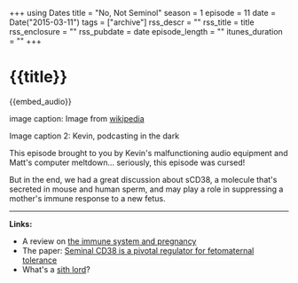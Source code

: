 +++
using Dates
title = "No, Not Seminol"
season = 1
episode = 11
date = Date("2015-03-11")
tags = ["archive"]
rss_descr = ""
rss_title = title
rss_enclosure = ""
rss_pubdate = date
episode_length = ""
itunes_duration = ""
+++

# {{title}}

{{embed_audio}}

image caption: Image from [wikipedia](http://en.wikipedia.org/wiki/Sperm#mediaviewer/File:Sperm-egg.jpg)

Image caption 2: Kevin, podcasting in the dark

This episode brought to you by Kevin's malfunctioning audio equipment and Matt's computer meltdown... seriously, this episode was cursed!

But in the end, we had a great discussion about sCD38, a molecule that's secreted in mouse and human sperm, and may play a role in suppressing a mother's immune response to a new fetus.

---

**Links:**

- A review on [the immune system and pregnancy](http://www.ncbi.nlm.nih.gov/pmc/articles/PMC2709983/)
- The paper: [Seminal CD38 is a pivotal regulator for fetomaternal tolerance](http://www.pnas.org/content/112/5/1559.abstract)
- What's a [sith lord](http://starwars.wikia.com/wiki/Sith_Lord)?
